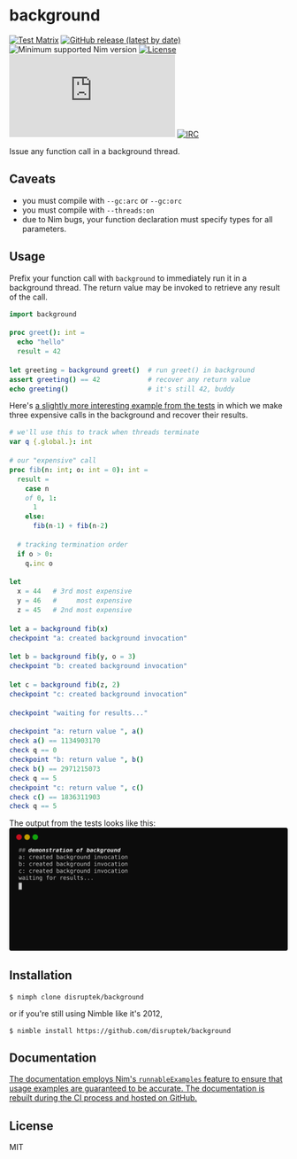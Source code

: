 # background

[![Test Matrix](https://github.com/disruptek/background/workflows/CI/badge.svg)](https://github.com/disruptek/background/actions?query=workflow%3ACI)
[![GitHub release (latest by date)](https://img.shields.io/github/v/release/disruptek/background?style=flat)](https://github.com/disruptek/background/releases/latest)
![Minimum supported Nim version](https://img.shields.io/badge/nim-1.6.0%2B-informational?style=flat&logo=nim)
[![License](https://img.shields.io/github/license/disruptek/background?style=flat)](#license)
[![Matrix](https://img.shields.io/matrix/cps:matrix.org?style=flat&logo=matrix)](https://matrix.to/#/#cps:matrix.org)
[![IRC](https://img.shields.io/badge/chat-%23cps%20on%20libera.chat-brightgreen?style=flat)](https://web.libera.chat/#cps)

Issue any function call in a background thread.

## Caveats

- you must compile with `--gc:arc` or `--gc:orc`
- you must compile with `--threads:on`
- due to Nim bugs, your function declaration must specify types for all parameters.

## Usage

Prefix your function call with `background` to immediately run it in a
background thread. The return value may be invoked to retrieve any result
of the call.

```nim
import background

proc greet(): int =
  echo "hello"
  result = 42

let greeting = background greet()  # run greet() in background
assert greeting() == 42            # recover any return value
echo greeting()                    # it's still 42, buddy
```

Here's [a slightly more interesting example from the tests](tests/test.nim)
in which we make three expensive calls in the background and recover their
results.

```nim
# we'll use this to track when threads terminate
var q {.global.}: int

# our "expensive" call
proc fib(n: int; o: int = 0): int =
  result =
    case n
    of 0, 1:
      1
    else:
      fib(n-1) + fib(n-2)

  # tracking termination order
  if o > 0:
    q.inc o

let
  x = 44   # 3rd most expensive
  y = 46   #     most expensive
  z = 45   # 2nd most expensive

let a = background fib(x)
checkpoint "a: created background invocation"

let b = background fib(y, o = 3)
checkpoint "b: created background invocation"

let c = background fib(z, 2)
checkpoint "c: created background invocation"

checkpoint "waiting for results..."

checkpoint "a: return value ", a()
check a() == 1134903170
check q == 0
checkpoint "b: return value ", b()
check b() == 2971215073
check q == 5
checkpoint "c: return value ", c()
check c() == 1836311903
check q == 5
```

The output from the tests looks like this:
![demo](docs/demo.svg "demo")

## Installation

```
$ nimph clone disruptek/background
```
or if you're still using Nimble like it's 2012,
```
$ nimble install https://github.com/disruptek/background
```

## Documentation

[The documentation employs Nim's `runnableExamples` feature to
ensure that usage examples are guaranteed to be accurate. The
documentation is rebuilt during the CI process and hosted on
GitHub.](https://disruptek.github.io/background/background.html)

## License
MIT
